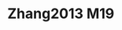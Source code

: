 # Zhang2013 M19
<a name="material" />
<script type="application/ld+json">

  {
    "@context": "https://schema.org/",
    "@type": "ChemicalSubstance",
    "http://purl.org/dc/terms/conformsTo":
      {
        "@type": "CreativeWork",
        "@id": "https://bioschemas.org/profiles/ChemicalSubstance/0.4-RELEASE/"
      },
    "@id": "https://egonw.github.io/nanowiki/nanowiki324.html#material",
    "name": "Zhang2013 M19",
    "sameAs: "http://127.0.0.1/mediawiki/index.php/Special:URIResolver/Zhang2013_M19"
  }
</script>

